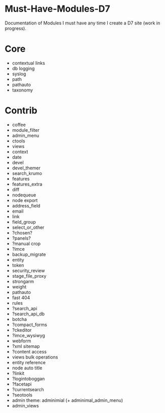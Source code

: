 # Must-Have-Modules-D7
Documentation of Modules I must have any time I create a D7 site (work in progress).

# Core
- contextual links
- db logging
- syslog
- path
- pathauto
- taxonomy


# Contrib
- coffee
- module_filter
- admin_menu
- ctools
- views
- context
- date
- devel
- devel_themer
- search_krumo
- features
- features_extra
- diff
- nodequeue
- node export
- address_field
- email
- link
- field_group
- select_or_other
- ?chosen?
- ?panels?
- ?manual crop
- ?imce
- backup_migrate
- entity
- token
- security_review
- stage_file_proxy
- strongarm
- weight
- pathauto
- fast 404
- rules
- ?search_api
- ?search_api_db
- botcha
- ?compact_forms
- ?ckeditor
- ?imce_wysiwyg
- webform
- ?xml sitemap
- ?content access
- views bulk operations
- entity reference
- node auto title
- ?linkit
- ?logintoboggan
- ?facetapi
- ?currentsearch
- ?seotools
- admin theme: adminimial (+ adminimal_admin_menu)
- admin_views
